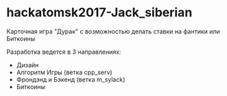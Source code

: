 # hackatomsk2017-Jack_siberian

Карточная игра "Дурак" с возможностью делать ставки на фантики или Биткоины

Разработка ведется в 3 направлениях:
 * Дизайн 
 * Алгоритм Игры (ветка cpp_serv)
 * Фрондэнд и Бэкенд (ветка m_sylack)
 * Биткоины 

